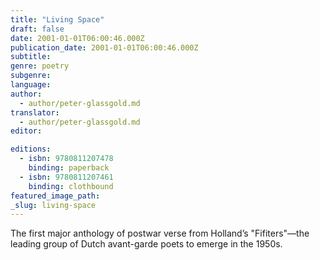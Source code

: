 ```yaml
---
title: "Living Space"
draft: false
date: 2001-01-01T06:00:46.000Z
publication_date: 2001-01-01T06:00:46.000Z
subtitle:
genre: poetry
subgenre:
language:
author:
  - author/peter-glassgold.md
translator:
  - author/peter-glassgold.md
editor:

editions:
  - isbn: 9780811207478
    binding: paperback
  - isbn: 9780811207461
    binding: clothbound
featured_image_path:
_slug: living-space
---
```


The first major anthology of postwar verse from Holland’s "Fifiters"––the leading group of Dutch avant-garde poets to emerge in the 1950s.

